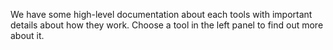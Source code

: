 We have some high-level documentation about each tools with important details about how they work. Choose a tool in the left panel to find out more about it.